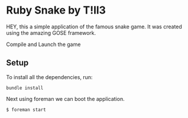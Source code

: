 Ruby Snake by T!ll3
===================

HEY, this a simple application of the famous snake game.
It was created using the amazing GOSE framework.

Compile and Launch the game

## Setup
To install all the dependencies, run:

```
bundle install
```

Next using foreman we can boot the application.

```
$ foreman start
```
